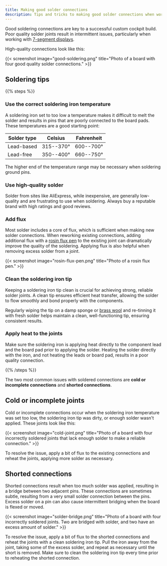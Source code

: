 ```yaml
---
title: Making good solder connections
description: Tips and tricks to making good solder connections when working with devices.
---
```


Good soldering connections are key to a successful custom cockpit build. Poor quality solder joints result in intermittent issues, particularly when working with [7-segment displays](/devices/seven-segment-display/).

High-quality connections look like this:

{{< screenshot image="good-soldering.png" title="Photo of a board with four good quality solder connections." >}}

## Soldering tips

{{% steps %}}

### Use the correct soldering iron temperature

A soldering iron set to too low a temperature makes it difficult to melt the solder and results in pins that are poorly connected to the board pads. These temperatures are a good starting point:

| Solder type | Celsius   | Fahrenheit |
| ----------- | --------- | ---------- |
| Lead-based  | 315--370° | 600--700°  |
| Lead-free   | 350--400° | 660--750°  |

The higher end of the temperature range may be necessary when soldering ground pins.

### Use high-quality solder

Solder from sites like AliExpress, while inexpensive, are generally low-quality and are frustrating to use when soldering. Always buy a reputable brand with high ratings and good reviews.

### Add flux

Most solder includes a core of flux, which is sufficient when making new solder connections. When reworking existing connections, adding additional flux with a [rosin flux pen](https://www.amazon.com/MG-Chemicals-Rosin-Flux-Pen/dp/B0080X79HG) to the existing joint can dramatically improve the quality of the soldering. Applying flux is also helpful when removing excess solder from a joint.

{{< screenshot image="rosin-flux-pen.png" title="Photo of a rosin flux pen." >}}

### Clean the soldering iron tip

Keeping a soldering iron tip clean is crucial for achieving strong, reliable solder joints. A clean tip ensures efficient heat transfer, allowing the solder to flow smoothly and bond properly with the components.

Regularly wiping the tip on a damp sponge or [brass wool](https://www.amazon.com/Hakko-599B-02-Wire-type-soldering-cleaner/dp/B00FZPGDLA) and re-tinning it with fresh solder helps maintain a clean, well-functioning tip, ensuring consistent results.

### Apply heat to the joints

Make sure the soldering iron is applying heat directly to the component lead and the board pad prior to applying the solder. Heating the solder directly with the iron, and not heating the leads or board pad, results in a poor quality connection.

{{% /steps %}}

The two most common issues with soldered connections are **cold or incomplete connections** and **shorted connections**.

## Cold or incomplete joints

Cold or incomplete connections occur when the soldering iron temperature was set too low, the soldering iron tip was dirty, or enough solder wasn't applied. These joints look like this:

{{< screenshot image="cold-joint.png" title="Photo of a board with four incorrectly soldered joints that lack enough solder to make a reliable connection." >}}

To resolve the issue, apply a bit of flux to the existing connections and reheat the joints, applying more solder as necessary.

## Shorted connections

Shorted connections result when too much solder was applied, resulting in a bridge between two adjacent pins. These connections are sometimes subtle, resulting from a very small solder connection between the pins. Excess solder on a pin can also cause intermittent bridging when the board is flexed or moved.

{{< screenshot image="solder-bridge.png" title="Photo of a board with four incorrectly soldered joints. Two are bridged with solder, and two have an excess amount of solder." >}}

To resolve the issue, apply a bit of flux to the shorted connections and reheat the joints with a clean soldering iron tip. Pull the iron away from the joint, taking some of the excess solder, and repeat as necessary until the short is removed. Make sure to clean the soldering iron tip every time prior to reheating the shorted connection.
